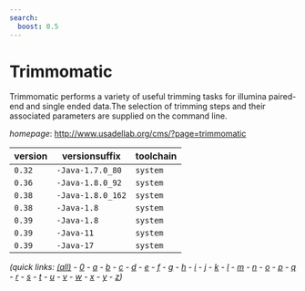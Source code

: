 ```yaml
---
search:
  boost: 0.5
---
```

# Trimmomatic

Trimmomatic performs a variety of useful trimming tasks for illumina   paired-end and single ended data.The selection of trimming steps and their associated   parameters are supplied on the command line.

*homepage*: <http://www.usadellab.org/cms/?page=trimmomatic>

version | versionsuffix | toolchain
--------|---------------|----------
``0.32`` | ``-Java-1.7.0_80`` | ``system``
``0.36`` | ``-Java-1.8.0_92`` | ``system``
``0.38`` | ``-Java-1.8.0_162`` | ``system``
``0.38`` | ``-Java-1.8`` | ``system``
``0.39`` | ``-Java-1.8`` | ``system``
``0.39`` | ``-Java-11`` | ``system``
``0.39`` | ``-Java-17`` | ``system``


*(quick links: [(all)](../index.md) - [0](../0/index.md) - [a](../a/index.md) - [b](../b/index.md) - [c](../c/index.md) - [d](../d/index.md) - [e](../e/index.md) - [f](../f/index.md) - [g](../g/index.md) - [h](../h/index.md) - [i](../i/index.md) - [j](../j/index.md) - [k](../k/index.md) - [l](../l/index.md) - [m](../m/index.md) - [n](../n/index.md) - [o](../o/index.md) - [p](../p/index.md) - [q](../q/index.md) - [r](../r/index.md) - [s](../s/index.md) - [t](../t/index.md) - [u](../u/index.md) - [v](../v/index.md) - [w](../w/index.md) - [x](../x/index.md) - [y](../y/index.md) - [z](../z/index.md))*

